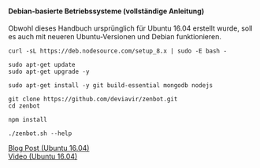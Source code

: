 #### Debian-basierte Betriebssysteme (vollständige Anleitung)

Obwohl dieses Handbuch ursprünglich für Ubuntu 16.04 erstellt wurde, soll es auch mit neueren Ubuntu-Versionen und Debian funktionieren.

```
curl -sL https://deb.nodesource.com/setup_8.x | sudo -E bash -

sudo apt-get update
sudo apt-get upgrade -y

sudo apt-get install -y git build-essential mongodb nodejs

git clone https://github.com/deviavir/zenbot.git
cd zenbot

npm install

./zenbot.sh --help
```

[Blog Post (Ubuntu 16.04)](https://jaynagpaul.com/algorithmic-crypto-trading?utm_source=zenbot)  
[Video (Ubuntu 16.04)](https://youtu.be/BEhU55W9pBI)  

